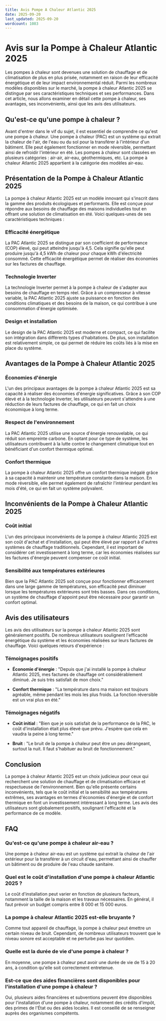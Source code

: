 ```yaml
---
title: Avis Pompe A Chaleur Atlantic 2025
date: 2025-09-20
last_updated: 2025-09-20
wordcount: 1083
---
```


# Avis sur la Pompe à Chaleur Atlantic 2025

Les pompes à chaleur sont devenues une solution de chauffage et de climatisation de plus en plus prisée, notamment en raison de leur efficacité énergétique et de leur impact environnemental réduit. Parmi les nombreux modèles disponibles sur le marché, la pompe à chaleur Atlantic 2025 se distingue par ses caractéristiques techniques et ses performances. Dans cet article, nous allons examiner en détail cette pompe à chaleur, ses avantages, ses inconvénients, ainsi que les avis des utilisateurs.

## Qu'est-ce qu'une pompe à chaleur ?

Avant d'entrer dans le vif du sujet, il est essentiel de comprendre ce qu'est une pompe à chaleur. Une pompe à chaleur (PAC) est un système qui extrait la chaleur de l'air, de l'eau ou du sol pour la transférer à l'intérieur d'un bâtiment. Elle peut également fonctionner en mode réversible, permettant ainsi de refroidir l'intérieur en été. Les pompes à chaleur sont classées en plusieurs catégories : air-air, air-eau, géothermiques, etc. La pompe à chaleur Atlantic 2025 appartient à la catégorie des modèles air-eau.

## Présentation de la Pompe à Chaleur Atlantic 2025

La pompe à chaleur Atlantic 2025 est un modèle innovant qui s'inscrit dans la gamme des produits écologiques et performants. Elle est conçue pour répondre aux besoins de chauffage des maisons individuelles tout en offrant une solution de climatisation en été. Voici quelques-unes de ses caractéristiques techniques :

### Efficacité énergétique

La PAC Atlantic 2025 se distingue par son coefficient de performance (COP) élevé, qui peut atteindre jusqu'à 4,5. Cela signifie qu'elle peut produire jusqu'à 4,5 kWh de chaleur pour chaque kWh d'électricité consommé. Cette efficacité énergétique permet de réaliser des économies sur les factures de chauffage.

### Technologie Inverter

La technologie Inverter permet à la pompe à chaleur de s'adapter aux besoins de chauffage en temps réel. Grâce à un compresseur à vitesse variable, la PAC Atlantic 2025 ajuste sa puissance en fonction des conditions climatiques et des besoins de la maison, ce qui contribue à une consommation d'énergie optimisée.

### Design et installation

Le design de la PAC Atlantic 2025 est moderne et compact, ce qui facilite son intégration dans différents types d'habitations. De plus, son installation est relativement simple, ce qui permet de réduire les coûts liés à la mise en place du système.

## Avantages de la Pompe à Chaleur Atlantic 2025

### Économies d'énergie

L'un des principaux avantages de la pompe à chaleur Atlantic 2025 est sa capacité à réaliser des économies d'énergie significatives. Grâce à son COP élevé et à la technologie Inverter, les utilisateurs peuvent s'attendre à une réduction de leurs factures de chauffage, ce qui en fait un choix économique à long terme.

### Respect de l'environnement

La PAC Atlantic 2025 utilise une source d'énergie renouvelable, ce qui réduit son empreinte carbone. En optant pour ce type de système, les utilisateurs contribuent à la lutte contre le changement climatique tout en bénéficiant d'un confort thermique optimal.

### Confort thermique

La pompe à chaleur Atlantic 2025 offre un confort thermique inégalé grâce à sa capacité à maintenir une température constante dans la maison. En mode réversible, elle permet également de rafraîchir l'intérieur pendant les mois d'été, ce qui en fait un système polyvalent.

## Inconvénients de la Pompe à Chaleur Atlantic 2025

### Coût initial

L'un des principaux inconvénients de la pompe à chaleur Atlantic 2025 est son coût d'achat et d'installation, qui peut être élevé par rapport à d'autres systèmes de chauffage traditionnels. Cependant, il est important de considérer cet investissement à long terme, car les économies réalisées sur les factures d'énergie peuvent compenser ce coût initial.

### Sensibilité aux températures extérieures

Bien que la PAC Atlantic 2025 soit conçue pour fonctionner efficacement dans une large gamme de températures, son efficacité peut diminuer lorsque les températures extérieures sont très basses. Dans ces conditions, un système de chauffage d'appoint peut être nécessaire pour garantir un confort optimal.

## Avis des utilisateurs

Les avis des utilisateurs sur la pompe à chaleur Atlantic 2025 sont généralement positifs. De nombreux utilisateurs soulignent l'efficacité énergétique du système et les économies réalisées sur leurs factures de chauffage. Voici quelques retours d'expérience :

### Témoignages positifs

- **Économie d'énergie** : "Depuis que j'ai installé la pompe à chaleur Atlantic 2025, mes factures de chauffage ont considérablement diminué. Je suis très satisfait de mon choix."
  
- **Confort thermique** : "La température dans ma maison est toujours agréable, même pendant les mois les plus froids. La fonction réversible est un vrai plus en été."

### Témoignages négatifs

- **Coût initial** : "Bien que je sois satisfait de la performance de la PAC, le coût d'installation était plus élevé que prévu. J'espère que cela en vaudra la peine à long terme."

- **Bruit** : "Le bruit de la pompe à chaleur peut être un peu dérangeant, surtout la nuit. Il faut s'habituer au bruit de fonctionnement."

## Conclusion

La pompe à chaleur Atlantic 2025 est un choix judicieux pour ceux qui recherchent une solution de chauffage et de climatisation efficace et respectueuse de l'environnement. Bien qu'elle présente certains inconvénients, tels que le coût initial et la sensibilité aux températures extrêmes, ses avantages en termes d'économies d'énergie et de confort thermique en font un investissement intéressant à long terme. Les avis des utilisateurs sont globalement positifs, soulignant l'efficacité et la performance de ce modèle.

## FAQ

### Qu'est-ce qu'une pompe à chaleur air-eau ?

Une pompe à chaleur air-eau est un système qui extrait la chaleur de l'air extérieur pour la transférer à un circuit d'eau, permettant ainsi de chauffer un bâtiment ou de produire de l'eau chaude sanitaire.

### Quel est le coût d'installation d'une pompe à chaleur Atlantic 2025 ?

Le coût d'installation peut varier en fonction de plusieurs facteurs, notamment la taille de la maison et les travaux nécessaires. En général, il faut prévoir un budget compris entre 8 000 et 15 000 euros.

### La pompe à chaleur Atlantic 2025 est-elle bruyante ?

Comme tout appareil de chauffage, la pompe à chaleur peut émettre un certain niveau de bruit. Cependant, de nombreux utilisateurs trouvent que le niveau sonore est acceptable et ne perturbe pas leur quotidien.

### Quelle est la durée de vie d'une pompe à chaleur ?

En moyenne, une pompe à chaleur peut avoir une durée de vie de 15 à 20 ans, à condition qu'elle soit correctement entretenue.

### Est-ce que des aides financières sont disponibles pour l'installation d'une pompe à chaleur ?

Oui, plusieurs aides financières et subventions peuvent être disponibles pour l'installation d'une pompe à chaleur, notamment des crédits d'impôt, des primes de l'État ou des aides locales. Il est conseillé de se renseigner auprès des organismes compétents.